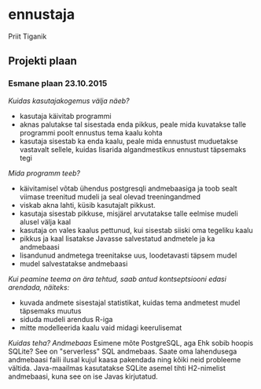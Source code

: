 # ennustaja
Priit Tiganik

## Projekti plaan 

### Esmane plaan 23.10.2015 

*Kuidas kasutajakogemus välja näeb?*
- kasutaja käivitab programmi
- aknas palutakse tal sisestada enda pikkus, peale mida kuvatakse talle programmi poolt ennustus tema kaalu kohta
- kasutaja sisestab ka enda kaalu, peale mida ennustust muduetakse vastavalt sellele, kuidas lisarida algandmestikus ennustust täpsemaks tegi

*Mida programm teeb?*
- käivitamisel võtab ühendus postgresqli andmebaasiga ja toob sealt viimase treenitud mudeli ja seal olevad treeningandmed
- viskab akna lahti, küsib kasutajalt pikkust.
- kasutaja sisestab pikkuse, misjärel arvutatakse talle eelmise mudeli alusel välja kaal
- kasutaja on vales kaalus pettunud, kui sisestab siiski oma tegeliku kaalu
- pikkus ja kaal lisatakse Javasse salvestatud andmetele ja ka andmebaasi
- lisandunud andmetega treenitakse uus, loodetavasti täpsem mudel
- mudel salvestatakse andmebaasi

*Kui peamine teema on ära tehtud, saab antud kontseptsiooni edasi arendada, näiteks:*
- kuvada andmete sisestajal statistikat, kuidas tema andmetest mudel täpsemaks muutus
- siduda mudeli arendus R-iga
- mitte modelleerida kaalu vaid midagi keerulisemat


*Kuidas teha?*
*Andmebaas*
Esimene mõte PostgreSQL, aga Ehk sobib hoopis SQLite? See on "serverless" SQL andmebaas. Saate oma lahendusega andmebaasi faili ilusal kujul kaasa pakendada ning kõiki neid probleeme vältida. Java-maailmas kasutatakse SQLite asemel tihti H2-nimelist andmebaasi, kuna see on ise Javas kirjutatud.
